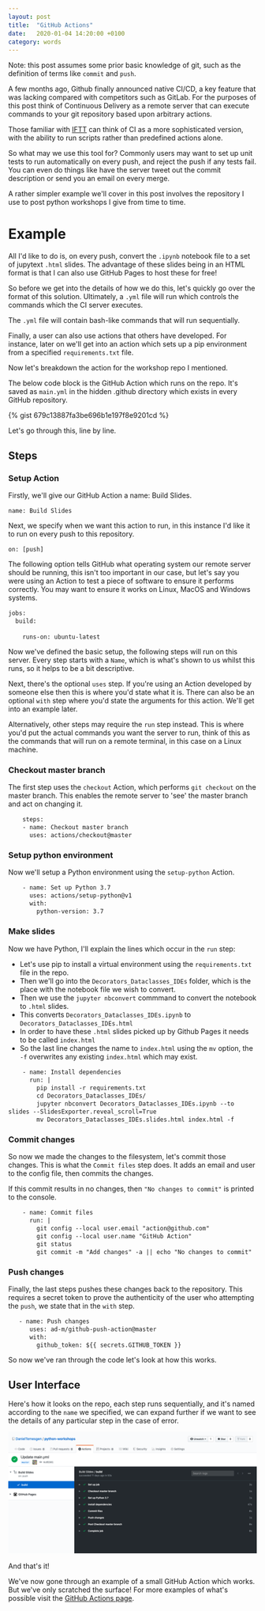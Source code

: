 ```yaml
---
layout: post
title:  "GitHub Actions"
date:   2020-01-04 14:20:00 +0100
category: words
---
```


Note: this post assumes some prior basic knowledge of git, such as the definition of terms like `commit` and `push`. 

A few months ago, Github finally announced native CI/CD, a key feature that was lacking compared with competitors such as GitLab. For the purposes of this post think of Continuous Delivery as a remote server that can execute commands to your git repository based upon arbitrary actions. 

Those familiar with [IFTT](https://ifttt.com/) can think of CI as a more sophisticated version, with the ability to run scripts rather than predefined actions alone. 

So what may we use this tool for? Commonly users may want to set up unit tests to run automatically on every push, and reject the push if any tests fail. You can even do things like have the server tweet out the commit description or send you an email on every merge. 

A rather simpler example we'll cover in this post involves the repository I use to post python workshops I give from time to time. 

# Example

All I'd like to do is, on every push, convert the `.ipynb` notebook file to a set of jupytext `.html` slides. The advantage of these slides being in an HTML format is that I can also use GitHub Pages to host these for free!

So before we get into the details of how we do this, let's quickly go over the format of this solution. Ultimately, a  `.yml` file will run which controls the commands which the CI server executes. 

The `.yml` file will contain bash-like commands that will run sequentially. 

Finally, a user can also use actions that others have developed. For instance, later on we'll get into an action which sets up a pip environment from a specified `requirements.txt` file. 

Now let's breakdown the action for the workshop repo I mentioned. 

The below code block is the GitHub Action which runs on the repo. It's saved as `main.yml` in the hidden .github directory which exists in every GitHub repository.

{% gist 679c13887fa3be696b1e197f8e9201cd %}

Let's go through this, line by line. 

## Steps

### Setup Action

Firstly, we'll give our GitHub Action a name: Build Slides.

```
name: Build Slides
```

Next, we specify when we want this action to run, in this instance I'd like it to run on every push to this repository. 

```
on: [push]
```

The following option tells GitHub what operating system our remote server should be running, this isn't too important in our case, but let's say you were using an Action to test a piece of software to ensure it performs correctly. 
You may want to ensure it works on Linux, MacOS and Windows systems.

```
jobs:
  build:

    runs-on: ubuntu-latest
```

Now we've defined the basic setup, the following steps will run on this server.
Every step starts with a `Name`, which is what's shown to us whilst this runs, so it helps to be a bit descriptive.

Next, there's the optional `uses` step.
If you're using an Action developed by someone else then this is where you'd state what it is.
There can also be an optional `with` step where you'd state the arguments for this action. We'll get into an example later.

Alternatively, other steps may require the `run` step instead.
This is where you'd put the actual commands you want the server to run, think of this as the commands that will run on a remote terminal, in this case on a Linux machine.

### Checkout master branch

The first step uses the `checkout` Action, which performs `git checkout` on the master branch.
This enables the remote server to 'see' the master branch and act on changing it.

```
    steps:
    - name: Checkout master branch
      uses: actions/checkout@master
```
### Setup python environment

Now we'll setup a Python environment using the `setup-python` Action.

```
    - name: Set up Python 3.7
      uses: actions/setup-python@v1
      with:
        python-version: 3.7
```
### Make slides

Now we have Python, I'll explain the lines which occur in the `run` step:
* Let's use pip to install a virtual environment using the `requirements.txt` file in the repo.
* Then we'll go into the `Decorators_Dataclasses_IDEs` folder, which is the place with the notebook file we wish to convert.
* Then we use the `jupyter nbconvert` commmand to convert the notebook to `.html` slides.
* This converts `Decorators_Dataclasses_IDEs.ipynb` to `Decorators_Dataclasses_IDEs.html`
* In order to have these `.html` slides picked up by Github Pages it needs to be called `index.html`
* So the last line changes the name to `index.html` using the `mv` option, the `-f` overwrites any existing `index.html` which may exist.


```
    - name: Install dependencies
      run: |
        pip install -r requirements.txt
        cd Decorators_Dataclasses_IDEs/
        jupyter nbconvert Decorators_Dataclasses_IDEs.ipynb --to slides --SlidesExporter.reveal_scroll=True
        mv Decorators_Dataclasses_IDEs.slides.html index.html -f
```

### Commit changes

So now we made the changes to the filesystem, let's commit those changes.
This is what the `Commit files` step does.
It adds an email and user to the config file, then commits the changes.

If this commit results in no changes, then `"No changes to commit"` is printed to the console.

```
    - name: Commit files
      run: |
        git config --local user.email "action@github.com"
        git config --local user.name "GitHub Action"
        git status
        git commit -m "Add changes" -a || echo "No changes to commit"
```

### Push changes

Finally, the last steps pushes these changes back to the repository.
This requires a secret token to prove the authenticity of the user who attempting the `push`, we state that in the `with` step.

```
   - name: Push changes
      uses: ad-m/github-push-action@master
      with:
        github_token: ${{ secrets.GITHUB_TOKEN }}
```

So now we've ran through the code let's look at how this works.

## User Interface

Here's how it looks on the repo, each step runs sequentially, and it's named according to the `name` we specified, we can expand further if we want to see the details of any particular step in the case of error.

![code-preview](/../assets/images/github-actions-gui.png)


And that's it!

We've now gone through an example of a small GitHub Action which works.
But we've only scratched the surface! For more examples of what's possible visit the [GitHub Actions page](https://github.com/features/actions).
